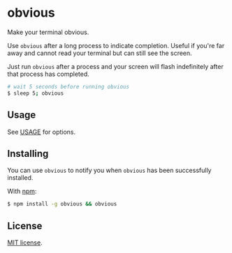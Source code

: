 # obvious

Make your terminal obvious.

Use `obvious` after a long process to indicate completion. Useful if you're far away and cannot read your terminal but can still see the screen.

Just run `obvious` after a process and your screen will flash indefinitely after that process has completed.

```sh
# wait 5 seconds before running obvious
$ sleep 5; obvious
```

## Usage

See [USAGE](USAGE) for options.

## Installing

You can use `obvious` to notify you when `obvious` has been successfully installed.

With [npm](http://npmjs.org/):

```sh
$ npm install -g obvious && obvious
```

## License

[MIT license](LICENSE).